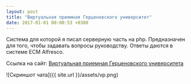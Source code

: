 ```yaml
---
layout: post
title: "Виртуальная приемная Герценовского университет"
date: 2017-01-01 00:00:53 +0300
---
```

Система для которой я писал серверную часть на php. Предназначен для того,
чтобы задавать вопросы руководству. Ответы даются в системе ECM Alfresco.

Ссылка на сайт: [Виртуальная приемная Герценовского университета](https://vp.herzen.spb.ru)

![Скриншот чата]({{ site.url }}/assets/vp.png)